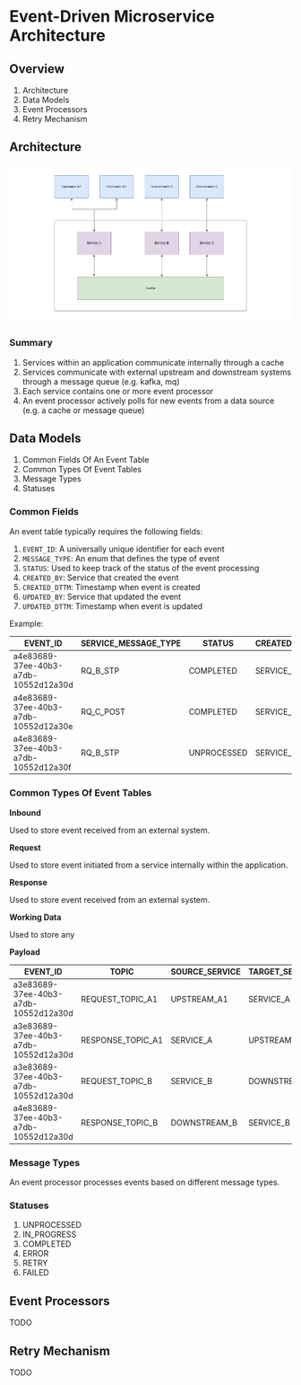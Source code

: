 
# Event-Driven Microservice Architecture

## Overview

1. Architecture
1. Data Models
1. Event Processors
1. Retry Mechanism

## Architecture

![architecture](images/architecture.png)

### Summary

1. Services within an application communicate internally through a cache
1. Services communicate with external upstream and downstream systems through a message queue (e.g. kafka, mq)
1. Each service contains one or more event processor
1. An event processor actively polls for new events from a data source (e.g. a cache or message queue)

## Data Models

1. Common Fields Of An Event Table
1. Common Types Of Event Tables
1. Message Types
1. Statuses

### Common Fields

An event table typically requires the following fields:

1. `EVENT_ID`: A universally unique identifier for each event
1. `MESSAGE_TYPE`: An enum that defines the type of event
1. `STATUS`: Used to keep track of the status of the event processing
1. `CREATED_BY`: Service that created the event
1. `CREATED_DTTM`: Timestamp when event is created
1. `UPDATED_BY`: Service that updated the event
1. `UPDATED_DTTM`: Timestamp when event is updated

Example:

| EVENT_ID | SERVICE_MESSAGE_TYPE | STATUS | CREATED_BY | CREATED_DTTM | UPDATED_BY | UPDATED_DTTM |
| - | - | - | - | - | - | - |
| a4e83689-37ee-40b3-a7db-10552d12a30d | RQ_B_STP | COMPLETED | SERVICE_A | 2019-10-12T07:20:50.52Z | SERVICE_B | 2019-10-12T07:20:50.52Z |
| a4e83689-37ee-40b3-a7db-10552d12a30e | RQ_C_POST | COMPLETED | SERVICE_B | 2019-10-12T07:20:50.52Z | SERVICE_C | 2019-10-12T07:20:50.52Z |
| a4e83689-37ee-40b3-a7db-10552d12a30f | RQ_B_STP | UNPROCESSED | SERVICE_A | 2019-10-12T07:20:50.52Z | SERVICE_A | 2019-10-12T07:20:50.52Z |

### Common Types Of Event Tables

__Inbound__

Used to store event received from an external system.

__Request__

Used to store event initiated from a service internally within the application.

__Response__

Used to store event received from an external system.

__Working Data__

Used to store any

__Payload__

| EVENT_ID | TOPIC | SOURCE_SERVICE | TARGET_SERVICE | PAYLOAD | CREATED_BY | CREATED_DTTM |
| - | - | - | - | - | - | - |
| a3e83689-37ee-40b3-a7db-10552d12a30d | REQUEST_TOPIC_A1 | UPSTREAM_A1 | SERVICE_A | {"event_id":"a3e83689-37ee-40b3-a7db-10552d12a30d","message_type":"RQ_A_INIT"} | SERVICE_A | 2019-10-12T07:20:50.52Z |
| a3e83689-37ee-40b3-a7db-10552d12a30d | RESPONSE_TOPIC_A1 | SERVICE_A | UPSTREAM_A1 | {"event_id":"a3e83689-37ee-40b3-a7db-10552d12a30d","status":"ACCEPTED"} | SERVICE_A | 2019-10-12T07:20:50.52Z |
| a3e83689-37ee-40b3-a7db-10552d12a30d | REQUEST_TOPIC_B | SERVICE_B | DOWNSTREAM_B | {"event_id":"a3e83689-37ee-40b3-a7db-10552d12a30d","message_type":"RQ_B_STP"} | SERVICE_B | 2019-10-12T07:20:50.52Z |
| a4e83689-37ee-40b3-a7db-10552d12a30d | RESPONSE_TOPIC_B | DOWNSTREAM_B | SERVICE_B | {"event_id":"a4e83689-37ee-40b3-a7db-10552d12a30d","status":"ACCEPTED"} | SERVICE_B | 2019-10-12T07:20:50.52Z |

### Message Types

An event processor processes events based on different message types.

### Statuses

1. UNPROCESSED
1. IN_PROGRESS
1. COMPLETED
1. ERROR
1. RETRY
1. FAILED

## Event Processors

TODO

## Retry Mechanism

TODO
